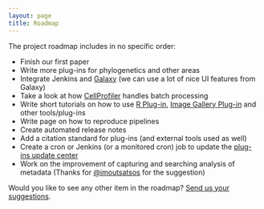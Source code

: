 ```yaml
---
layout: page
title: Roadmap
---
```


The project roadmap includes in no specific order:

- Finish our first paper
- Write more plug-ins for phylogenetics and other areas
- Integrate Jenkins and [Galaxy](http://galaxyproject.org/) (we can use a lot of nice UI features from Galaxy)
- Take a look at how [CellProfiler](http://cellprofiler.org/) handles batch processing
- Write short tutorials on how to use [R Plug-in](https://wiki.jenkins-ci.org/display/JENKINS/R+Plugin), [Image Gallery Plug-in](https://wiki.jenkins-ci.org/display/JENKINS/Image+Gallery+Plugin) and other tools/plug-ins
- Write page on how to reproduce pipelines
- Create automated release notes
- Add a citation standard for plug-ins (and external tools used as well)
- Create a cron or Jenkins (or a monitored cron) job to update the [plug-ins update center](http://biouno.org/jenkins-update-site.html)
- Work on the improvement of capturing and searching analysis of metadata (Thanks for [@imoutsatsos](https://github.com/imoutsatsos) for the suggestion)

Would you like to see any other item in the roadmap? [Send us your suggestions](https://github.com/biouno/biouno.github.io/issues/new).